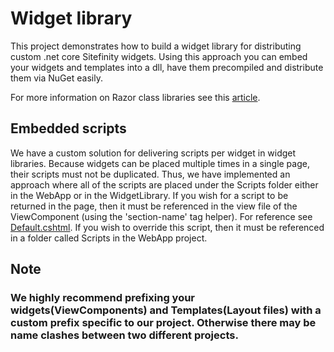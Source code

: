 # Widget library

This project demonstrates how to build a widget library for distributing custom .net core Sitefinity widgets. Using this approach you can embed your widgets and templates into a dll, have them precompiled and distribute them via NuGet easily. 

For more information on Razor class libraries see this [article](https://docs.microsoft.com/en-us/aspnet/core/razor-pages/ui-class?view=aspnetcore-3.1&tabs=visual-studio).

## Embedded scripts
We have a custom solution for delivering scripts per widget in widget libraries. Because widgets can be placed multiple times in a single page, their
scripts must not be duplicated. Thus, we have implemented an approach where all of the scripts are placed under the Scripts folder either in the WebApp or in the WidgetLibrary. If you wish for a script to be returned in the page, then it must be referenced in the view file of the ViewComponent (using the 'section-name' tag helper). For reference see [Default.cshtml](./Views/Shared/Components/MyCompanyPrefixHelloWorld/Default.cshtml). If you wish to override this script, then it must be referenced in a folder called Scripts in the WebApp project.

## Note

### We highly recommend prefixing your widgets(ViewComponents) and Templates(Layout files) with a custom prefix specific to our project. Otherwise there may be name clashes between two different projects.